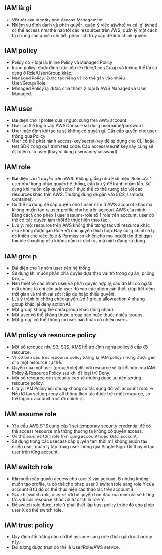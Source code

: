 ## IAM là gì
- Viêt tắt của Identity and Access Management
- Nhiệm vụ định danh và phân quyền, quản lý việc ai(who) và cái gì (what) có thể
access như thế nào tới các resources trên AWS, quản lý một cách tập trung các
quyền chi tiết, phân tích truy cập để tinh chỉnh quyền.

## IAM policy
- Policy có 2 loại là: Inline Policy và Managed Policy
- Inline policy: được đính trực tiếp lên Role/User/Group và
không thể tái sử dụng ở Role/User/Group khác.
- Managed Policy: Được tạo riêng và có thể gắn vào nhiều
User/Group/Role.
- Managed Policy lại được chia thành 2 loại là AWS
Managed và User Managed.

## IAM user
- Đại diện cho 1 profile của 1 người dùng trên AWS account.
- User có thể login vào AWS Console sử dụng username/password.
- User mặc định khi tạo ra sẽ không có quyền gì. Cần cấp quyền cho user thông qua Policy
- User có thể phát hành access-key/secret-key để sử dụng cho CLI hoặc test SDK trong quá trình test code. Cặp access/secret key này cũng sẽ đại diện cho user (thay vì dùng
username/password).

## IAM role
- Đại diện cho 1 quyền trên AWS. Không giống như khái niệm Role của 1 user như
trong phân quyền hệ thống, cần lưu ý để tránh nhầm lẫn.
Sử dụng khi muốn cấp quyền cho 1 thực thể có thể tương tác với các resources
khác trên AWS. Thường dùng để gắn vào EC2, Lambda, Container,...
- Có thể sử dụng để cấp quyền cho 1 user nằm ở AWS account khác mà không muốn
tạo ra user profile cho họ trên account AWS của mình. Bằng cách cho phép 1 user
assume-role tới 1 role trên account, user có thể có các quyền tạm thời để thực
hiện thao tác.
- Lưu ý: một resource trên AWS không thể tương tác với resource khác nếu không
được gán Role với các quyền thích hợp. Đây cũng chính là lý do khiến cho việc Role & Permission khiến cho mọi người tốn thời gian trouble shooting nếu không nắm
rõ dịch vụ mà mình đang sử dụng.

## IAM group
- Đại diện cho 1 nhóm user trên hệ thống.
- Sử dụng khi muốn phân chia quyền dựa theo vai trò trong dự án, phòng
ban,...
- Nên thiết kế các nhóm user và phân quyền hợp lý, sau đó khi có người mới
chúng ta chỉ cần add user đó vào các nhóm cần thiết giúp tiết kiệm thời gian
và tránh sai sót (cấp dư hoặc thiếu quyền).
- Lưu ý tránh bị chồng chéo quyền (vd 1 group allow action A nhưng group
khác lại deny action A).
- Một group không thể chứa group khác (lồng nhau).
- Một user có thể không thuộc group nào hoặc thuộc nhiều groups.
- Một group có thể không có user nào hoặc có nhiều users.

## IAM policy và resource policy
- Một số resouce như S3, SQS, KMS hỗ trợ định nghĩa policy ở cấp độ resource.
- Về cơ bản cấu trúc resource policy tương tự IAM policy nhưng được gán cho một resource cụ thể.
- Quyền của một user (group/role) đối với resource sẽ là kết hợp của IAM Policy & Resource Policy sau khi đã loại trừ Deny.
- Một số resource cần security cao sẽ thường được ưu tiên setting resource policy.
- Lưu ý: IAM Policy nói chung không có tác dụng đối với account root.
=> Nếu lỡ tay setting deny all không thao tác được trên một resource, có thể login = account root để chỉnh lại.

## IAM assume role
- Yêu cầu AWS STS cung cấp 1 set temporary security credential để có thể access resource mà thông thường ta không có quyền access.
- Có thể assume tới 1 role trên cùng account hoặc khác account.
- Sử dụng trong các usecase cấp quyền tạm thời mà không muốn tạo nhiều user, quản lý tập trung user thông qua Single-Sign-On thay vì tạo user trên từng account.

## IAM switch role
- Khi muốn cấp quyền access cho user X vào account B nhưng không muốn tạo profile, ta có thể cho phép user X switch role sang role Y của account B từ đó có thể thực hiện các thao tác trên account B.
- Sau khi switch role, user sẽ rời bỏ quyền ban đầu của mình và sẽ tương tác với các resource khác với tư cách là role Y.
- Để switch role được, role Y phải thiết lập trust policy trước đó cho phép user X có thể switch role.

## IAM trust policy
- Quy định đối tượng nào có thể assume sang role được gắn trust policy này.
- Đối tượng được trust có thể là User/Role/AWS service.